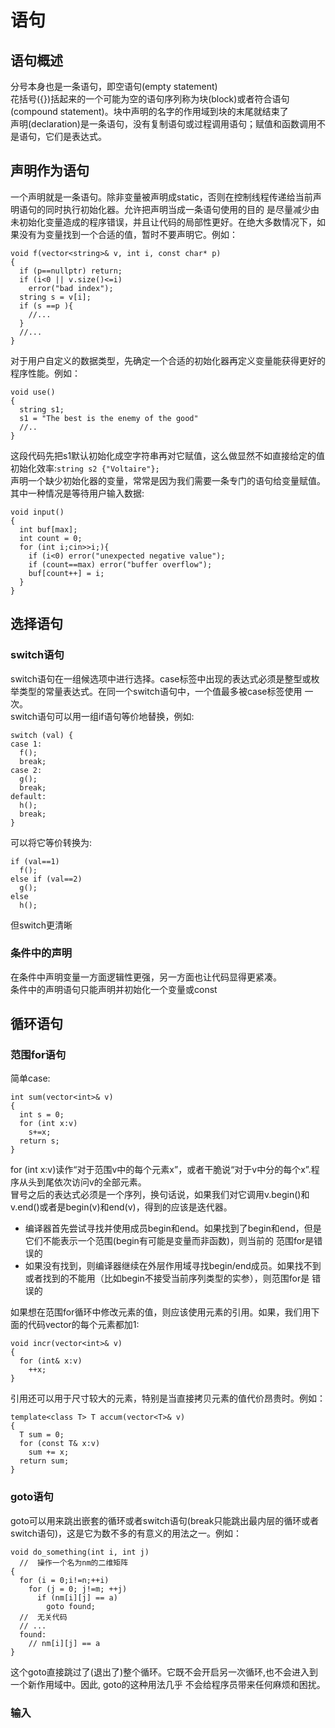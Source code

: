 # 语句
## 语句概述
分号本身也是一条语句，即空语句(empty statement)  
花括号({})括起来的一个可能为空的语句序列称为块(block)或者符合语句(compound statement)。块中声明的名字的作用域到块的末尾就结束了  
声明(declaration)是一条语句，没有复制语句或过程调用语句；赋值和函数调用不是语句，它们是表达式。  
## 声明作为语句
一个声明就是一条语句。除非变量被声明成static，否则在控制线程传递给当前声明语句的同时执行初始化器。允许把声明当成一条语句使用的目的
是尽量减少由未初始化变量造成的程序错误，并且让代码的局部性更好。在绝大多数情况下，如果没有为变量找到一个合适的值，暂时不要声明它。例如：
```
void f(vector<string>& v, int i, const char* p)
{
  if (p==nullptr) return;
  if (i<0 || v.size()<=i)
    error("bad index");
  string s = v[i];
  if (s ==p ){
    //...
  }
  //...
}
```

对于用户自定义的数据类型，先确定一个合适的初始化器再定义变量能获得更好的程序性能。例如：
```
void use()
{
  string s1;
  s1 = "The best is the enemy of the good"
  //..
}
```

这段代码先把s1默认初始化成空字符串再对它赋值，这么做显然不如直接给定的值初始化效率:`string s2 {"Voltaire"};`  
声明一个缺少初始化器的变量，常常是因为我们需要一条专门的语句给变量赋值。其中一种情况是等待用户输入数据:
```
void input()
{
  int buf[max];
  int count = 0;
  for (int i;cin>>i;){
    if (i<0) error("unexpected negative value");
    if (count==max) error("buffer overflow");
    buf[count++] = i;
  }
}
```

## 选择语句
### switch语句
switch语句在一组候选项中进行选择。case标签中出现的表达式必须是整型或枚举类型的常量表达式。在同一个switch语句中，一个值最多被case标签使用
一次。  
switch语句可以用一组if语句等价地替换，例如:
```
switch (val) {
case 1:
  f();
  break;
case 2:
  g();
  break;
default:
  h();
  break;
}
```
可以将它等价转换为:
```
if (val==1)
  f();
else if (val==2)
  g();
else
  h();
```
但switch更清晰  
### 条件中的声明
在条件中声明变量一方面逻辑性更强，另一方面也让代码显得更紧凑。  
条件中的声明语句只能声明并初始化一个变量或const  

## 循环语句
### 范围for语句
简单case:
```
int sum(vector<int>& v)
{
  int s = 0;
  for (int x:v)
    s+=x;
  return s;
}
```
for (int x:v)读作“对于范围v中的每个元素x”，或者干脆说“对于v中分的每个x”.程序从头到尾依次访问v的全部元素。  
冒号之后的表达式必须是一个序列，换句话说，如果我们对它调用v.begin()和v.end()或者是begin(v)和end(v)，得到的应该是迭代器。  
- 编译器首先尝试寻找并使用成员begin和end。如果找到了begin和end，但是它们不能表示一个范围(begin有可能是变量而非函数)，则当前的
  范围for是错误的
- 如果没有找到，则编译器继续在外层作用域寻找begin/end成员。如果找不到或者找到的不能用（比如begin不接受当前序列类型的实参），则范围for是
  错误的  

如果想在范围for循环中修改元素的值，则应该使用元素的引用。如果，我们用下面的代码vector的每个元素都加1:
```
void incr(vector<int>& v)
{
  for (int& x:v)
    ++x;
}
```
引用还可以用于尺寸较大的元素，特别是当直接拷贝元素的值代价昂贵时。例如：
```
template<class T> T accum(vector<T>& v)
{
  T sum = 0;
  for (const T& x:v)
    sum += x;
  return sum;
}
```

### goto语句
goto可以用来跳出嵌套的循环或者switch语句(break只能跳出最内层的循环或者switch语句)，这是它为数不多的有意义的用法之一。例如：
```
void do_something(int i, int j)
  //  操作一个名为nm的二维矩阵
{
  for (i = 0;i!=n;++i)
    for (j = 0; j!=m; ++j)
      if (nm[i][j] == a)
        goto found;
  //  无关代码
  // ...
  found:
    // nm[i][j] == a
}
```
这个goto直接跳过了(退出了)整个循环。它既不会开启另一次循环,也不会进入到一个新作用域中。因此, goto的这种用法几乎
不会给程序员带来任何麻烦和困扰。

### 输入
